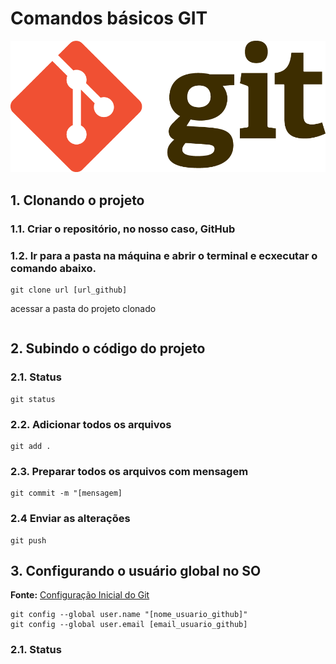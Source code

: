# Comandos básicos GIT

![git](/assets/Git-Logo-2Color.png)

## 1. Clonando o projeto

### 1.1. Criar o repositório, no nosso caso, GitHub

### 1.2. Ir para a pasta na máquina e abrir o terminal e ecxecutar o comando abaixo.

``` shell
git clone url [url_github]
```

acessar a pasta do projeto clonado

```shell cd [nome_repositorio]
```
## 2. Subindo o código do projeto

### 2.1. Status

```shell
git status
```

### 2.2. Adicionar todos os arquivos
```shell
git add .
```

### 2.3. Preparar todos os arquivos com mensagem
```shell
git commit -m "[mensagem]
```

### 2.4 Enviar as alterações
```shell
git push
```

## 3. Configurando o usuário global no SO
**Fonte:** [Configuração Inicial do Git](https://git-scm.com/book/pt-br/v2/Come%C3%A7ando-Configura%C3%A7%C3%A3o-Inicial-do-Git)

```Shell
git config --global user.name "[nome_usuario_github]"
git config --global user.email [email_usuario_github]
```

### 2.1. Status

[def]: assets
